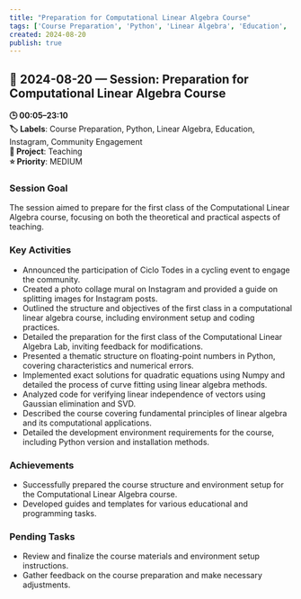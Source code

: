 ```yaml
---
title: "Preparation for Computational Linear Algebra Course"
tags: ['Course Preparation', 'Python', 'Linear Algebra', 'Education', 'Instagram', 'Community Engagement']
created: 2024-08-20
publish: true
---
```


## 📅 2024-08-20 — Session: Preparation for Computational Linear Algebra Course

**🕒 00:05–23:10**  
**🏷️ Labels**: Course Preparation, Python, Linear Algebra, Education, Instagram, Community Engagement  
**📂 Project**: Teaching  
**⭐ Priority**: MEDIUM  


### Session Goal
The session aimed to prepare for the first class of the Computational Linear Algebra course, focusing on both the theoretical and practical aspects of teaching.

### Key Activities
- Announced the participation of Ciclo Todes in a cycling event to engage the community.
- Created a photo collage mural on Instagram and provided a guide on splitting images for Instagram posts.
- Outlined the structure and objectives of the first class in a computational linear algebra course, including environment setup and coding practices.
- Detailed the preparation for the first class of the Computational Linear Algebra Lab, inviting feedback for modifications.
- Presented a thematic structure on floating-point numbers in Python, covering characteristics and numerical errors.
- Implemented exact solutions for quadratic equations using Numpy and detailed the process of curve fitting using linear algebra methods.
- Analyzed code for verifying linear independence of vectors using Gaussian elimination and SVD.
- Described the course covering fundamental principles of linear algebra and its computational applications.
- Detailed the development environment requirements for the course, including Python version and installation methods.

### Achievements
- Successfully prepared the course structure and environment setup for the Computational Linear Algebra course.
- Developed guides and templates for various educational and programming tasks.

### Pending Tasks
- Review and finalize the course materials and environment setup instructions.
- Gather feedback on the course preparation and make necessary adjustments.

